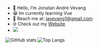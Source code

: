 * 👋 Hello, I’m Jonatan Andre Vevang 
* 😁 Im currently learning Vue
* 📧 Reach me at: <a href="mailto:javevang1@gmail.com">javevang1@gmail.com</a>
* 🌐 Check out my <a href="https://www.jonatanvevang.no/" target="_blank">Website</a>
* ![](https://komarev.com/ghpvc/?username=Jonabarce)



![GitHub stats](https://github-readme-stats.vercel.app/api?username=Jonabarce&show_icons=true&theme=tokyonight)
![Top Langs](https://github-readme-stats.vercel.app/api/top-langs/?username=Jonabarce&theme=tokyonight)











